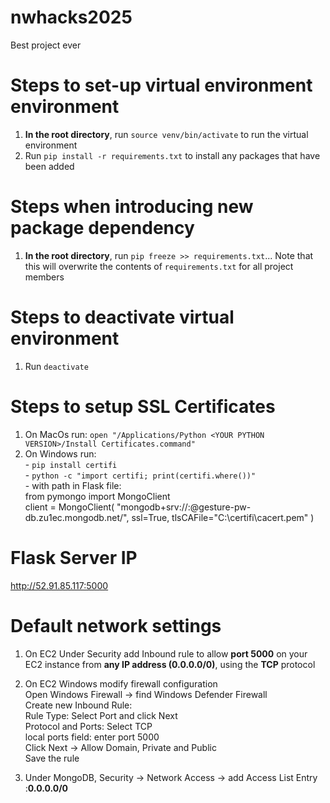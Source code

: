 # nwhacks2025
Best project ever

# Steps to set-up virtual environment environment
1. **In the root directory**, run `source venv/bin/activate` to run the virtual environment
2. Run `pip install -r requirements.txt` to install any packages that have been added

# Steps when introducing new package dependency
1. **In the root directory**, run `pip freeze >> requirements.txt`... Note that this will overwrite the contents of `requirements.txt` for all project members

# Steps to deactivate virtual environment
1. Run `deactivate`

# Steps to setup SSL Certificates
1. On MacOs run: `open "/Applications/Python <YOUR PYTHON VERSION>/Install Certificates.command"`<br>
2. On Windows run:<br>
       - `pip install certifi`<br>
       - `python -c "import certifi; print(certifi.where())"`<br>
       - with path in Flask file:<br>
             from pymongo import MongoClient<br>
             client = MongoClient(
                 "mongodb+srv://<your-username>:<your-password>@gesture-pw-db.zu1ec.mongodb.net/<your-database>",
                 ssl=True,
                 tlsCAFile="C:<path to your certifi>\\certifi\\cacert.pem"
             )<br>

# Flask Server IP
http://52.91.85.117:5000

# Default network settings
1. On EC2 Under Security add Inbound rule to allow **port 5000** on your EC2 instance from **any IP address (0.0.0.0/0)**, using the **TCP** protocol<br>
2. On EC2 Windows modify firewall configuration<br>
          Open Windows Firewall -> find Windows Defender Firewall<br>
          Create new Inbound Rule:<br>
                 Rule Type: Select Port and click Next<br>
                 Protocol and Ports: Select TCP<br>
                 local ports field: enter port 5000<br>
                 Click Next -> Allow Domain, Private and Public<br>
                 Save the rule<br>
          
4. Under MongoDB, Security -> Network Access -> add Access List Entry :**0.0.0.0/0**

